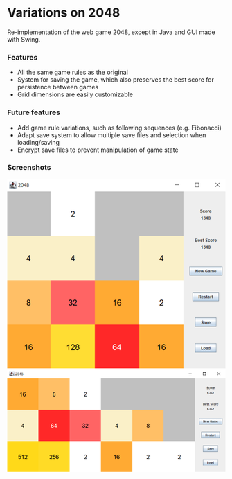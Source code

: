 # Variations on 2048
Re-implementation of the web game 2048, except in Java and GUI made with Swing.

### Features
- All the same game rules as the original
- System for saving the game, which also preserves the best score for persistence between games
- Grid dimensions are easily customizable

### Future features
- Add game rule variations, such as following sequences (e.g. Fibonacci)
- Adapt save system to allow multiple save files and selection when loading/saving
- Encrypt save files to prevent manipulation of game state


### Screenshots
![2048 Example](Example.png)
![6x3 Example](Example2.png)